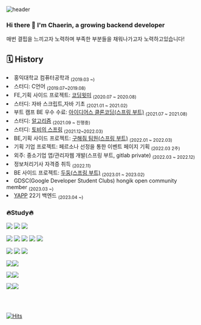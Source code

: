 
![header](https://capsule-render.vercel.app/api?type=Rounded&color=auto&height=170&section=header&text=Chaerin%20Lee%20(Bryn)&fontSize=90&animation=twinkling)

### Hi there 👋 I'm Chaerin, a growing backend developer  
매번 결핍을 느끼고자 노력하며 부족한 부분들을 채워나가고자 노력하고있습니다!  

 ## 🗓 History 
<li>홍익대학교 컴퓨터공학과 <sub>(2019.03 ~)</sub></li>
<li>스터디: C언어 <sub>(2019.07~2019.08)</sub></li>
<li>FE,기획 사이드 프로젝트: <a href="https://github.com/cofls6581/CodingWithMePublic">코딩윗미</a> <sub>(2020.07 ~ 2020.08)</sub></li>
<li>스터디: 자바 스크립트,자바 기초 <sub>(2021.01 ~ 2021.02)</sub></li>
<li>부트 캠프 BE 우수 수료: <a href="https://github.com/cofls6581/idus-server">아이디어스 클론코딩(스프링 부트)</a> <sub>(2021.07 ~ 2021.08)</sub></li>
<li>스터디: <a href="https://github.com/cofls6581/hongjangal">알고리즘</a> <sub>(2021.09 ~ 진행중)</sub></li>
<li>스터디: <a href="https://cofls6581.tistory.com/136">토비의 스프링</a> <sub>(2021.12~2022.03)</sub></li>
<li>BE,기획 사이드 프로젝트: <a href="https://github.com/whereismyteam/backend_dev_whereismyteam">구해줘 팀원(스프링 부트)</a> <sub>(2022.01 ~ 2022.03)</sub></li>
<li>기획 기업 프로젝트: 페르소나 선정을 통한 이벤트 페이지 기획 <sub>(2022.03 2주)</sub></li>
<li>외주: 중소기업 앱/관리자웹 개발(스프링 부트, gitlab private) <sub>(2022.03 ~ 2022.12)</sub></li>
<li>정보처리기사 자격증 취득 <sub>(2022.11)</sub></li>
<li>BE 사이드 프로젝트:  <a href="https://github.com/Gosrock/DuDoong-Backend">두둥(스프링 부트)</a> <sub>(2023.01 ~ 2023.02)</sub></li>
<li>GDSC(Google Developer Student Clubs) hongik open community member <sub>(2023.03 ~)</sub></li>
<li><a href="https://www.yapp.co.kr/">YAPP</a> 22기 백엔드 <sub>(2023.04 ~)</sub></li>

### :fire:Study:fire:
<img src="https://img.shields.io/badge/C-A8B9CC?style=flat-square&logoColor=white"/> <img src="https://img.shields.io/badge/C++-00599C?style=flat-square&logo=C++&logoColor=white"/>
<img src="https://img.shields.io/badge/Java-007396?style=flat-square&logo=Java&logoColor=white"/>  

<img src="https://img.shields.io/badge/Spring-6DB33F?style=for-the-badge&logo=Spring&logoColor=white"/> <img src="https://img.shields.io/badge/Spring Boot-6DB33F?style=for-the-badge&logo=Spring Boot&logoColor=white"/>
<img src="https://img.shields.io/badge/AmazonAWS-232F3E?style=for-the-badge&logo=Amazon AWS&logoColor=white"/>
<img src="https://img.shields.io/badge/MySQL-4479A1?style=for-the-badge&logo=MySQL&logoColor=white"/>
<img src="https://img.shields.io/badge/NGINX-009639?style=for-the-badge&logo=NGINX&logoColor=white"/>  

<img src="https://img.shields.io/badge/HTML5-E34F26?style=for-the-badge&logo=HTML5&logoColor=white"/> <img src="https://img.shields.io/badge/CSS3-1572B6?style=for-the-badge&logo=CSS3&logoColor=white"/>
<img src="https://img.shields.io/badge/JavaScript-F7DF1E?style=for-the-badge&logo=JavaScript&logoColor=white"/>

<img src="https://img.shields.io/badge/IntelliJIDEA-000000?style=for-the-badge&logo=IntelliJIDEA&logoColor=white"/><img src="https://img.shields.io/badge/VisualStudio-5C2D91?style=for-the-badge&logo=VisualStudio&logoColor=white"/>  

<img src="https://img.shields.io/badge/GitHub-181717?style=for-the-badge&logo=GitHub&logoColor=white"/><img src="https://img.shields.io/badge/git-F05032?style=for-the-badge&logo=git&logoColor=white"/>  

<img src="https://img.shields.io/badge/Swagger-85EA2D?style=flat-square&logo=Swagger&logoColor=white"/><img src="https://img.shields.io/badge/JWT-000000?style=flat-square&logo=JSON%20web%20tokens&logoColor=white"/>  
 
  <br/>
  <br/>
 
  [![Hits](https://hits.seeyoufarm.com/api/count/incr/badge.svg?url=https%3A%2F%2Fgithub.com%2Fcofls6581%2Fhit-counter&count_bg=%237DB5E7&title_bg=%238684D9&icon=&icon_color=%23F5F5F5&title=hits&edge_flat=false)](https://hits.seeyoufarm.com)  
  
<!--
**cofls6581/cofls6581** is a ✨ _special_ ✨ repository because its `README.md` (this file) appears on your GitHub profile.

Here are some ideas to get you started:

- 🔭 I’m currently working on ...
- 🌱 I’m currently learning ...
- 👯 I’m looking to collaborate on ...
- 🤔 I’m looking for help with ...
- 💬 Ask me about ...
- 📫 How to reach me: ...
- 😄 Pronouns: ...
- ⚡ Fun fact: ...
-->
